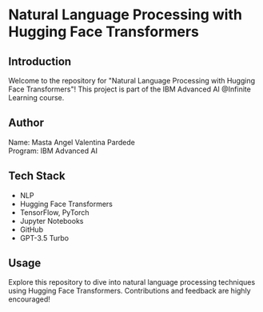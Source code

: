 # Natural Language Processing with Hugging Face Transformers

## Introduction
Welcome to the repository for "Natural Language Processing with Hugging Face Transformers"! This project is part of the IBM Advanced AI @Infinite Learning course.

## Author
Name: Masta Angel Valentina Pardede  
Program: IBM Advanced AI

## Tech Stack
- NLP
- Hugging Face Transformers
- TensorFlow, PyTorch
- Jupyter Notebooks
- GitHub
- GPT-3.5 Turbo

## Usage
Explore this repository to dive into natural language processing techniques using Hugging Face Transformers. Contributions and feedback are highly encouraged!
